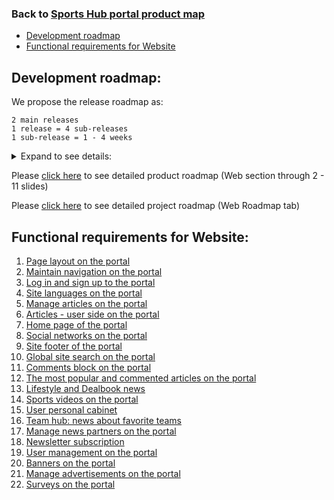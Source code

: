 ### Back to [Sports Hub portal product map](../../README.md)

- [Development roadmap](#development-roadmap)
- [Functional requirements for Website](#functional-requirements-for-website)

## Development roadmap:

We propose the release roadmap as:

    2 main releases
    1 release = 4 sub-releases
    1 sub-release = 1 - 4 weeks

<details>
  <summary>Expand to see details:</summary>

![Web development roadmap](/sports_hub_portal/web_application_features/images_files/web_releases.jpg)

</details>

Please [click here](https://docs.google.com/presentation/d/1a2WLbLiwcDXZJoMR6pjrTWYA0fsODkBm/edit#slide=id.p2) to see detailed product roadmap (Web section through 2 - 11 slides)


Please [click here](https://docs.google.com/spreadsheets/d/1FGr5xKmmvYVBvGZDizURiUfLX6oDd3LUTettR0hlZ_k/edit?usp=sharing) to see detailed project roadmap (Web Roadmap tab)


## Functional requirements for Website:

1. [Page layout on the portal](/sports_hub_portal/web_application_features/project_layout/README.md)
2. [Maintain navigation on the portal](/sports_hub_portal/web_application_features/maintain_navigation/README.md)
3. [Log in and sign up to the portal](/sports_hub_portal/web_application_features/log_in_and_sign_up/README.md)
4. [Site languages on the portal](/sports_hub_portal/web_application_features/site_languages/README.md)
5. [Manage articles on the portal](/sports_hub_portal/web_application_features/manage_articles/README.md)
6. [Articles - user side on the portal](/sports_hub_portal/web_application_features/articles_user_side/README.md)
7. [Home page of the portal](/sports_hub_portal/web_application_features/home_page/README.md)
8. [Social networks on the portal](/sports_hub_portal/web_application_features/social_networks/README.md)
9. [Site footer of the portal](/sports_hub_portal/web_application_features/site_footer/README.md)
10. [Global site search on the portal](/sports_hub_portal/web_application_features/global_site_search/README.md)
11. [Comments block on the portal](/sports_hub_portal/web_application_features/comments/README.md)
12. [The most popular and commented articles on the portal](/sports_hub_portal/web_application_features/most_popular_and_commented/README.md)
13. [Lifestyle and Dealbook news](/sports_hub_portal/web_application_features/lifestyle_dealbook_news/README.md)
14. [Sports videos on the portal](/sports_hub_portal/web_application_features/video_page/README.md)
15. [User personal cabinet](/sports_hub_portal/web_application_features/user_profile_update/README.md)
16. [Team hub: news about favorite teams](/sports_hub_portal/web_application_features/team_hub/README.md)
17. [Manage news partners on the portal](/sports_hub_portal/web_application_features/manage_news_partners/README.md)
18. [Newsletter subscription](/sports_hub_portal/web_application_features/newsletter_email/README.md)
19. [User management on the portal](/sports_hub_portal/web_application_features/user_management/README.md)
20. [Banners on the portal](/sports_hub_portal/web_application_features/banners/README.md)
21. [Manage advertisements on the portal](/sports_hub_portal/web_application_features/manage_ads/README.md)
22. [Surveys on the portal](/sports_hub_portal/web_application_features/surveys/README.md)
